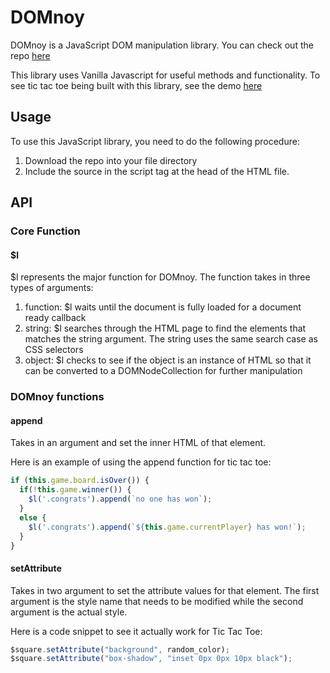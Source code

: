 # DOMnoy
DOMnoy is a JavaScript DOM manipulation library. You can check out the repo [here](https://github.com/tonmoyl/domnoy_tic_tac_toe)

This library uses Vanilla Javascript for useful methods and functionality. To see tic tac toe being built with this library, see the demo [here](http://lifazul.com/DOMnoy_tictactoe/)

## Usage
To use this JavaScript library, you need to do the following procedure:

1. Download the repo into your file directory
2. Include the source in the script tag at the head of the HTML file.


## API

### Core Function

#### $l

$l represents the major function for DOMnoy. The function takes in three types of arguments:
1. function: $l waits until the document is fully loaded for a document ready callback
2. string: $l searches through the HTML page to find the elements that matches the string argument. The string uses the same search case as CSS selectors
3. object: $l checks to see if the object is an instance of HTML so that it can be converted to a DOMNodeCollection for further manipulation

### DOMnoy functions

#### append

Takes in an argument and set the inner HTML of that element.

Here is an example of using the append function for tic tac toe:
```JavaScript
if (this.game.board.isOver()) {
  if(!this.game.winner()) {
    $l('.congrats').append(`no one has won`);
  }
  else {
    $l('.congrats').append(`${this.game.currentPlayer} has won!`);
  }
}
```

#### setAttribute

Takes in two argument to set the attribute values for that element. The first argument is the style name that needs to be modified while the second argument is the actual style.

Here is a code snippet to see it actually work for Tic Tac Toe:
```JavaScript
$square.setAttribute("background", random_color);
$square.setAttribute("box-shadow", "inset 0px 0px 10px black");
```
